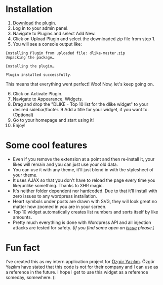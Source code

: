 # Installation

1. [Download](https://github.com/tkduman/dlike/archive/master.zip) the plugin.
2. Log in to your admin panel.
3. Navigate to Plugins and select Add New.
4. Click on Upload Plugin and select the downloaded zip file from step 1.
5. You will see a console output like:

```
Installing Plugin from uploaded file: dlike-master.zip
Unpacking the package…

Installing the plugin…

Plugin installed successfully.
```

This means that everything went perfect! Woo! Now, let's keep going on.

6. Click on Activate Plugin.
7. Navigate to Appearance, Widgets.
8. Drag and drop the "DLIKE - Top 10 list for the dlike widget" to your desired sidebar/footer.
9 Add a title for your widget, if you want to. (Optional)
10. Go to your homepage and start using it!
11. Enjoy!

# Some cool features

* Even if you remove the extension at a point and then re-install it, your likes will remain and you can just use your old data.
* You can use it with any theme, it'll just blend in with the stylesheet of your theme.
* It uses AJAX so that you don't have to reload the page every time you like/unlike something. Thanks to XHR magic.
* It's neither folder dependent nor hardcoded. Due to that it'll install with zero issues to any wordpress installation.
* Heart symbols under posts are drawn with SVG, they will look great no matter how zoomed in you are in your screen.
* Top 10 widget automatically creates list numbers and sorts itself by like amounts.
* Pretty much everything is done with Wordpress API and all injection attacks are tested for safety. _(If you find some open an [issue](https://github.com/tkduman/dlike/issues) please.)_

# Fun fact

I've created this as my intern application project for [Özgür Yazılım](https://ozguryazilim.com.tr). Özgür Yazılım have stated that this code is not for their company and I can use as a reference in the future. I hope I get to use this widget as a reference someday, somewhere. (:
